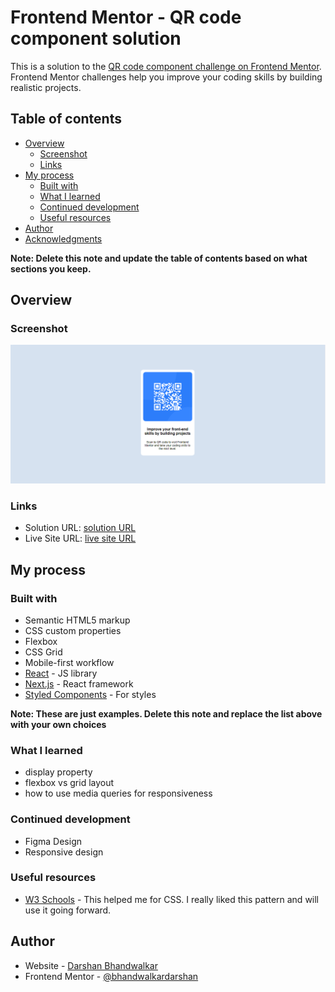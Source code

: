 # Frontend Mentor - QR code component solution

This is a solution to the [QR code component challenge on Frontend Mentor](https://www.frontendmentor.io/challenges/qr-code-component-iux_sIO_H). Frontend Mentor challenges help you improve your coding skills by building realistic projects. 

## Table of contents

- [Overview](#overview)
  - [Screenshot](#screenshot)
  - [Links](#links)
- [My process](#my-process)
  - [Built with](#built-with)
  - [What I learned](#what-i-learned)
  - [Continued development](#continued-development)
  - [Useful resources](#useful-resources)
- [Author](#author)
- [Acknowledgments](#acknowledgments)

**Note: Delete this note and update the table of contents based on what sections you keep.**

## Overview

### Screenshot

![](./qrcode.PNG)

### Links

- Solution URL: [ solution URL ](https://github.com/bhandwalkardarshan/qr-code-component)
- Live Site URL: [ live site URL ](https://bhandwalkardarshan.github.io/qr-code-component/)

## My process

### Built with

- Semantic HTML5 markup
- CSS custom properties
- Flexbox
- CSS Grid
- Mobile-first workflow
- [React](https://reactjs.org/) - JS library
- [Next.js](https://nextjs.org/) - React framework
- [Styled Components](https://styled-components.com/) - For styles

**Note: These are just examples. Delete this note and replace the list above with your own choices**

### What I learned

- display property
- flexbox vs grid layout
- how to use media queries for responsiveness

### Continued development

- Figma Design
- Responsive design

### Useful resources

- [W3 Schools](https://www.w3schools.com/) - This helped me for CSS. I really liked this pattern and will use it going forward.

## Author

- Website - [Darshan Bhandwalkar](https://bhandwalkardarshan.github.io/)
- Frontend Mentor - [@bhandwalkardarshan](https://www.frontendmentor.io/profile/yourusername)

